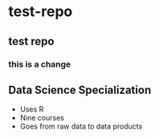 # test-repo
## test repo
### this is a change


## Data Science Specialization 

* Uses R 
* Nine courses 
* Goes from raw data to data products

